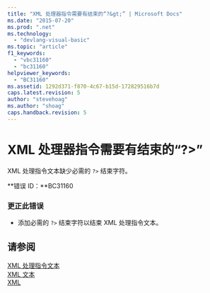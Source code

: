 ```yaml
---
title: "XML 处理器指令需要有结束的“?&gt;” | Microsoft Docs"
ms.date: "2015-07-20"
ms.prod: ".net"
ms.technology: 
  - "devlang-visual-basic"
ms.topic: "article"
f1_keywords: 
  - "vbc31160"
  - "bc31160"
helpviewer_keywords: 
  - "BC31160"
ms.assetid: 1292d371-f870-4c67-b15d-172829516b7d
caps.latest.revision: 5
author: "stevehoag"
ms.author: "shoag"
caps.handback.revision: 5
---
```

# XML 处理器指令需要有结束的“?&gt;”
XML 处理指令文本缺少必需的 `?>` 结束字符。  
  
 **错误 ID：**BC31160  
  
### 更正此错误  
  
-   添加必需的 `?>` 结束字符以结束 XML 处理指令文本。  
  
## 请参阅  
 [XML 处理指令文本](../../visual-basic/language-reference/xml-literals/xml-processing-instruction-literal.md)   
 [XML 文本](../../visual-basic/language-reference/xml-literals/index.md)   
 [XML](../../visual-basic/programming-guide/language-features/xml/index.md)